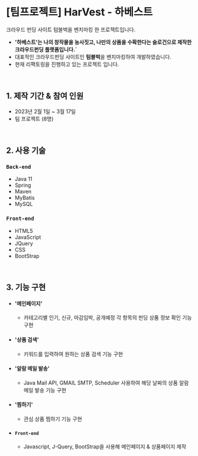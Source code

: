 # [팀프로젝트] HarVest - 하베스트
크라우드 펀딩 사이트 텀블벅을 벤치마킹 한 프로젝트입니다.

- <b>'하베스트'는 나의 창작물을 농사짓고, 나만의 상품을 수확한다는 슬로건으로 제작한 크라우드펀딩 플랫폼입니다.`</b>
- 대표적인 크라우드펀딩 사이트인 <b>텀블벅</b>을 벤치마킹하여 개발하였습니다.
- 현재 리팩토링을 진행하고 있는 프로젝트 입니다.

<br>

## 1. 제작 기간 & 참여 인원
- 2023년 2월 1일 ~ 3월 17일
- 팀 프로젝트 (8명)

<br>

## 2. 사용 기술
### `Back-end`
  - Java 11
  - Spring
  - Maven
  - MyBatis
  - MySQL
### `Front-end`
  - HTML5
  - JavaScript
  - JQuery
  - CSS
  - BootStrap
  
<br>

## 3. 기능 구현
  - #### '메인페이지'
    - 카테고리별 인기, 신규, 마감임박, 공개예정 각 항목의 펀딩 상품 정보 확인 기능 구현

  - #### '상품 검색'
    - 키워드를 입력하여 원하는 상품 검색 기능 구현
 
  - #### '알람 메일 발송'
    - Java Mail API, GMAIL SMTP, Scheduler 사용하여 해당 날짜의 상품 알람 메일 발송 기능 구현   
    
  - #### '찜하기'
    - 관심 상품 찜하기 기능 구현    

  - #### `Front-end`
    - Javascript, J-Query, BootStrap을 사용해 메인페이지 & 상품페이지 제작

<br>


